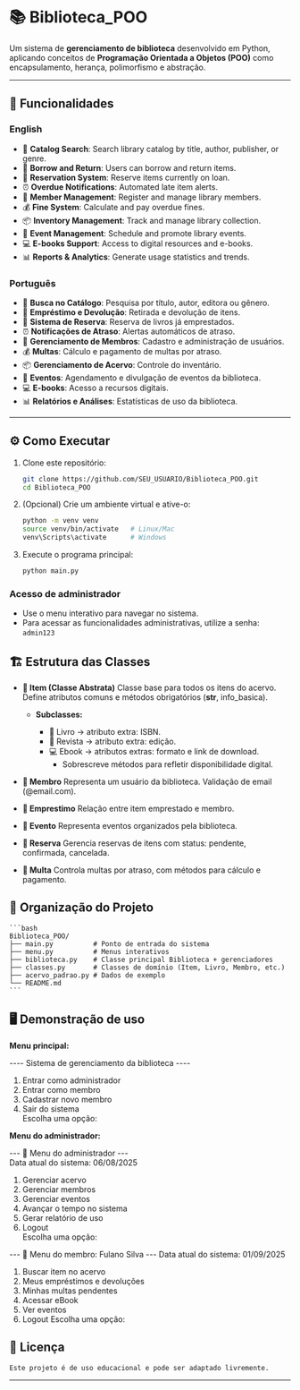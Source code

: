 # 📚 Biblioteca_POO  

Um sistema de **gerenciamento de biblioteca** desenvolvido em Python, aplicando conceitos de **Programação Orientada a Objetos (POO)** como encapsulamento, herança, polimorfismo e abstração.  

---

## 🚀 Funcionalidades

### English
- 🔎 **Catalog Search**: Search library catalog by title, author, publisher, or genre.  
- 📖 **Borrow and Return**: Users can borrow and return items.  
- 📌 **Reservation System**: Reserve items currently on loan.  
- ⏰ **Overdue Notifications**: Automated late item alerts.  
- 👤 **Member Management**: Register and manage library members.  
- 💰 **Fine System**: Calculate and pay overdue fines.  
- 📦 **Inventory Management**: Track and manage library collection.  
- 🎉 **Event Management**: Schedule and promote library events.  
- 💻 **E-books Support**: Access to digital resources and e-books.  
- 📊 **Reports & Analytics**: Generate usage statistics and trends.  

### Português
- 🔎 **Busca no Catálogo**: Pesquisa por título, autor, editora ou gênero.  
- 📖 **Empréstimo e Devolução**: Retirada e devolução de itens.  
- 📌 **Sistema de Reserva**: Reserva de livros já emprestados.  
- ⏰ **Notificações de Atraso**: Alertas automáticos de atraso.  
- 👤 **Gerenciamento de Membros**: Cadastro e administração de usuários.  
- 💰 **Multas**: Cálculo e pagamento de multas por atraso.  
- 📦 **Gerenciamento de Acervo**: Controle do inventário.  
- 🎉 **Eventos**: Agendamento e divulgação de eventos da biblioteca.  
- 💻 **E-books**: Acesso a recursos digitais.  
- 📊 **Relatórios e Análises**: Estatísticas de uso da biblioteca.  

---

## ⚙️ Como Executar

1. Clone este repositório:  
   ```bash
   git clone https://github.com/SEU_USUARIO/Biblioteca_POO.git
   cd Biblioteca_POO
   ```
2. (Opcional) Crie um ambiente virtual e ative-o:
    ```bash
    python -m venv venv
    source venv/bin/activate   # Linux/Mac
    venv\Scripts\activate      # Windows
    ```
3. Execute o programa principal:
    ```bash
    python main.py
    ```
### Acesso de administrador
* Use o menu interativo para navegar no sistema.
* Para acessar as funcionalidades administrativas, utilize a senha: `admin123`

## **🏗️ Estrutura das Classes**
* **🔹 Item (Classe Abstrata)**
    Classe base para todos os itens do acervo. Define atributos comuns e métodos obrigatórios (__str__, info_basica).

    * **Subclasses:**

        * 📖 Livro → atributo extra: ISBN.
        * 📰 Revista → atributo extra: edição.
        * 💻 Ebook → atributos extras: formato e link de download.
           * Sobrescreve métodos para refletir disponibilidade digital.

* **🔹 Membro**
    Representa um usuário da biblioteca.
    Validação de email (@email.com).

* **🔹 Emprestimo**
    Relação entre item emprestado e membro.

* **🔹 Evento**
    Representa eventos organizados pela biblioteca.

* **🔹 Reserva**
    Gerencia reservas de itens com status: pendente, confirmada, cancelada.

* **🔹 Multa**
    Controla multas por atraso, com métodos para cálculo e pagamento.

## 📂 Organização do Projeto
    ```bash
    Biblioteca_POO/
    ├── main.py          # Ponto de entrada do sistema
    ├── menu.py          # Menus interativos
    ├── biblioteca.py    # Classe principal Biblioteca + gerenciadores
    ├── classes.py       # Classes de domínio (Item, Livro, Membro, etc.)
    ├── acervo_padrao.py # Dados de exemplo
    └── README.md
    ```
## 🖥️ Demonstração de uso

**Menu principal:**

---- Sistema de gerenciamento da biblioteca ----

1. Entrar como administrador  
2. Entrar como membro  
3. Cadastrar novo membro  
4. Sair do sistema  
Escolha uma opção:

**Menu do administrador:**

--- 👑 Menu do administrador ---  
Data atual do sistema: 06/08/2025

1. Gerenciar acervo  
2. Gerenciar membros  
3. Gerenciar eventos  
4. Avançar o tempo no sistema  
5. Gerar relatório de uso  
6. Logout  
Escolha uma opção:

--- 🤗 Menu do membro: Fulano Silva ---
Data atual do sistema: 01/09/2025
1. Buscar item no acervo
2. Meus empréstimos e devoluções
3. Minhas multas pendentes
4. Acessar eBook
5. Ver eventos
6. Logout
Escolha uma opção: 

## 📜 Licença
    Este projeto é de uso educacional e pode ser adaptado livremente.
---
